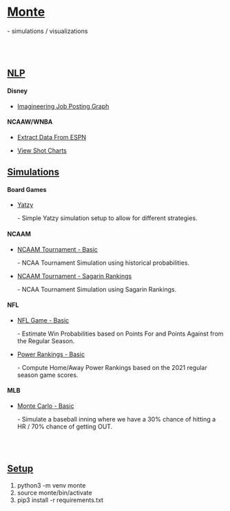 # <b><u>Monte</b></u>

<p>
  - simulations / visualizations
</p>

<br />
<br />

## <b><u>NLP</u></b>

#### <b>Disney</b>
- [Imagineering Job Posting Graph](https://github.com/dpasse/monte/blob/main/workspace/disney/imagineering_job_posting_graph.ipynb)<br/>

#### <b>NCAAW/WNBA</b>

- [Extract Data From ESPN](https://github.com/dpasse/monte/blob/main/workspace/wncaa/teams.ipynb)<br/>

- [View Shot Charts](https://github.com/dpasse/monte/blob/main/workspace/wncaa/shot_charts.ipynb)<br/>

## <b><u>Simulations</u></b>

#### <b>Board Games</b>

- [Yatzy](https://github.com/dpasse/monte/blob/main/workspace/board_game_sims/yatzy.ipynb)<br/><p>- Simple Yatzy simulation setup to allow for different strategies.</p>

#### <b>NCAAM</b>

- [NCAAM Tournament - Basic](https://github.com/dpasse/monte/blob/main/workspace/ncaa/sim-tourny.ipynb)<br/><p>- NCAA Tournament Simulation using historical probabilities.</p>

- [NCAAM Tournament - Sagarin Rankings](https://github.com/dpasse/monte/blob/main/workspace/ncaa/sagarin.ipynb)<br/><p>- NCAA Tournament Simulation using Sagarin Rankings.</p>

#### <b>NFL</b>

- [NFL Game - Basic](https://github.com/dpasse/monte/blob/main/workspace/nfl/sim-game-basic.ipynb)<br/><p>- Estimate Win Probabilities based on Points For and Points Against from the Regular Season.</p>
- [Power Rankings - Basic](https://github.com/dpasse/monte/blob/main/workspace/nfl/power-rankings.ipynb)<br/><p>- Compute Home/Away Power Rankings based on the 2021 regular season game scores.</p>

#### <b>MLB</b>

- [Monte Carlo - Basic](https://github.com/dpasse/monte/blob/main/workspace/mlb/monte-carlo-basic.ipynb)<br/><p>- Simulate a baseball inning where we have a 30% chance of hitting a HR / 70% chance of getting OUT.</p>

<br />
<br />

## <b><u>Setup</u></b>

1.  python3 -m venv monte
2.  source monte/bin/activate
3.  pip3 install -r requirements.txt
